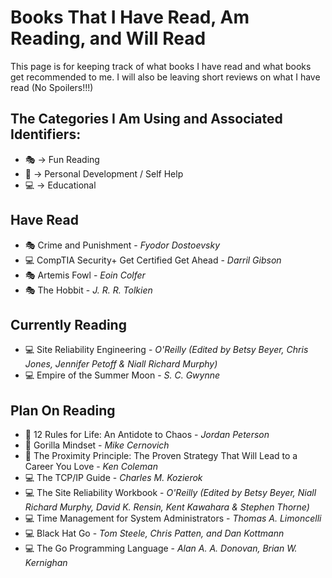 
# Books That I Have Read, Am Reading, and Will Read

This page is for keeping track of what books I have read and what books get recommended to me.
I will also be leaving short reviews on what I have read (No Spoilers!!!)

## The Categories I Am Using and Associated Identifiers:

* :performing_arts: -> Fun Reading
* :seedling: -> Personal Development / Self Help
* :computer: -> Educational

## Have Read

* :performing_arts: Crime and Punishment - *Fyodor Dostoevsky*
* :computer: CompTIA Security+ Get Certified Get Ahead - *Darril Gibson*
* :performing_arts: Artemis Fowl - *Eoin Colfer*
* :performing_arts: The Hobbit - *J. R. R. Tolkien*

## Currently Reading

* :computer: Site Reliability Engineering - *O'Reilly (Edited by Betsy Beyer, Chris Jones, Jennifer Petoff & Niall Richard Murphy)*
* :computer: Empire of the Summer Moon - *S. C. Gwynne*

## Plan On Reading

* :seedling: 12 Rules for Life: An Antidote to Chaos - *Jordan Peterson*
* :seedling: Gorilla Mindset - *Mike Cernovich*
* :seedling: The Proximity Principle: The Proven Strategy That Will Lead to a Career You Love - *Ken Coleman*
* :computer: The TCP/IP Guide - *Charles M. Kozierok*
* :computer: The Site Reliability Workbook - *O'Reilly (Edited by Betsy Beyer, Niall Richard Murphy, David K. Rensin, Kent Kawahara & Stephen Thorne)*
* :computer: Time Management for System Administrators - *Thomas A. Limoncelli*
* :computer: Black Hat Go - *Tom Steele, Chris Patten, and Dan Kottmann*
* :computer: The Go Programming Language - *Alan A. A. Donovan, Brian W. Kernighan*

